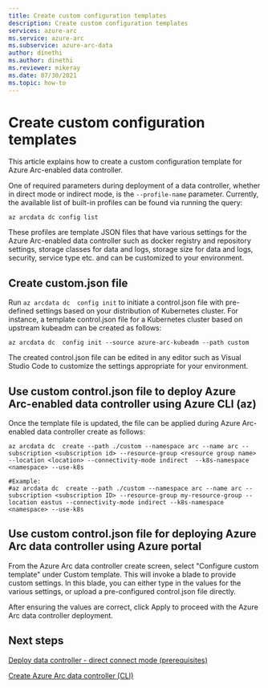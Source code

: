 ```yaml
---
title: Create custom configuration templates
description: Create custom configuration templates
services: azure-arc
ms.service: azure-arc
ms.subservice: azure-arc-data
author: dinethi
ms.author: dinethi
ms.reviewer: mikeray
ms.date: 07/30/2021
ms.topic: how-to
---
```

# Create custom configuration templates

This article explains how to create a custom configuration template for Azure Arc-enabled data controller. 


One of required parameters during deployment of a data controller, whether in direct mode or indirect mode, is the `--profile-name` parameter. Currently, the available list of built-in profiles can be found via running the query:

```azurecli
az arcdata dc config list
```
These profiles are template JSON files that have various settings for the Azure Arc-enabled data controller such as docker registry and repository settings, storage classes for data and logs, storage size for data and logs, security, service type etc. and can be customized to your environment. 

## Create custom.json file

Run `az arcdata dc  config init` to initiate a control.json file with pre-defined settings based on your distribution of Kubernetes cluster.
For instance, a template control.json file for a Kubernetes cluster based on upstream kubeadm can be created as follows:

```azurecli
az arcdata dc  config init --source azure-arc-kubeadm --path custom
```
The created control.json file can be edited in any editor such as Visual Studio Code to customize the settings appropriate for your environment.

## Use custom control.json file to deploy Azure Arc-enabled data controller using Azure CLI (az)

Once the template file is updated, the file can be applied during Azure Arc-enabled data controller create as follows:

```azurecli
az arcdata dc  create --path ./custom --namespace arc --name arc --subscription <subscription id> --resource-group <resource group name> --location <location> --connectivity-mode indirect  --k8s-namespace <namespace> --use-k8s

#Example:
#az arcdata dc  create --path ./custom --namespace arc --name arc --subscription <subscription ID> --resource-group my-resource-group --location eastus --connectivity-mode indirect --k8s-namespace <namespace> --use-k8s
```

## Use custom control.json file for deploying Azure Arc data controller using Azure portal

From the Azure Arc data controller create screen, select "Configure custom template" under Custom template. This will invoke a blade to provide custom settings. In this blade, you can either type in the values for the various settings, or upload a pre-configured control.json file directly. 

After ensuring the values are correct, click Apply to proceed with the Azure Arc data controller deployment.

## Next steps

[Deploy data controller - direct connect mode (prerequisites)](create-data-controller-direct-prerequisites.md)

[Create Azure Arc data controller (CLI)](create-data-controller-direct-cli.md)
